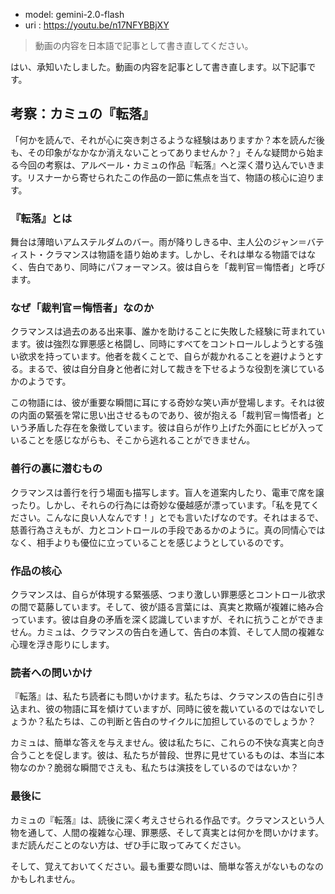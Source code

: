 - model: gemini-2.0-flash
- uri  : https://youtu.be/n17NFYBBjXY

> 動画の内容を日本語で記事として書き直してください。

はい、承知いたしました。動画の内容を記事として書き直します。以下記事です。

## 考察：カミュの『転落』

「何かを読んで、それが心に突き刺さるような経験はありますか？本を読んだ後も、その印象がなかなか消えないことってありませんか？」そんな疑問から始まる今回の考察は、アルベール・カミュの作品『転落』へと深く潜り込んでいきます。リスナーから寄せられたこの作品の一節に焦点を当て、物語の核心に迫ります。

### 『転落』とは

舞台は薄暗いアムステルダムのバー。雨が降りしきる中、主人公のジャン＝バティスト・クラマンスは物語を語り始めます。しかし、それは単なる物語ではなく、告白であり、同時にパフォーマンス。彼は自らを「裁判官＝悔悟者」と呼びます。

### なぜ「裁判官＝悔悟者」なのか

クラマンスは過去のある出来事、誰かを助けることに失敗した経験に苛まれています。彼は強烈な罪悪感と格闘し、同時にすべてをコントロールしようとする強い欲求を持っています。他者を裁くことで、自らが裁かれることを避けようとする。まるで、彼は自分自身と他者に対して裁きを下せるような役割を演じているかのようです。

この物語には、彼が重要な瞬間に耳にする奇妙な笑い声が登場します。それは彼の内面の緊張を常に思い出させるものであり、彼が抱える「裁判官＝悔悟者」という矛盾した存在を象徴しています。彼は自らが作り上げた外面にヒビが入っていることを感じながらも、そこから逃れることができません。

### 善行の裏に潜むもの

クラマンスは善行を行う場面も描写します。盲人を道案内したり、電車で席を譲ったり。しかし、それらの行為には奇妙な優越感が漂っています。「私を見てください。こんなに良い人なんです！」とでも言いたげなのです。それはまるで、慈善行為さえもが、力とコントロールの手段であるかのように。真の同情心ではなく、相手よりも優位に立っていることを感じようとしているのです。

### 作品の核心

クラマンスは、自らが体現する緊張感、つまり激しい罪悪感とコントロール欲求の間で葛藤しています。そして、彼が語る言葉には、真実と欺瞞が複雑に絡み合っています。彼は自身の矛盾を深く認識していますが、それに抗うことができません。カミュは、クラマンスの告白を通して、告白の本質、そして人間の複雑な心理を浮き彫りにします。

### 読者への問いかけ

『転落』は、私たち読者にも問いかけます。私たちは、クラマンスの告白に引き込まれ、彼の物語に耳を傾けていますが、同時に彼を裁いているのではないでしょうか？私たちは、この判断と告白のサイクルに加担しているのでしょうか？

カミュは、簡単な答えを与えません。彼は私たちに、これらの不快な真実と向き合うことを促します。彼は、私たちが普段、世界に見せているものは、本当に本物なのか？脆弱な瞬間でさえも、私たちは演技をしているのではないか？

### 最後に

カミュの『転落』は、読後に深く考えさせられる作品です。クラマンスという人物を通して、人間の複雑な心理、罪悪感、そして真実とは何かを問いかけます。まだ読んだことのない方は、ぜひ手に取ってみてください。

そして、覚えておいてください。最も重要な問いは、簡単な答えがないものなのかもしれません。

